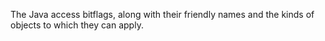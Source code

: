 The Java access bitflags, along with their friendly names and
the kinds of objects to which they can apply.